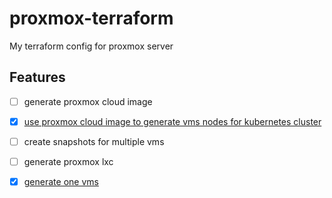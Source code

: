 # proxmox-terraform
My terraform config for proxmox server

## Features 
- [ ] generate proxmox cloud image 
- [x] [use proxmox cloud image to generate vms nodes for kubernetes cluster](qemu-vms-lxc/readme.md)
- [ ] create snapshots for multiple vms
- [ ] generate proxmox lxc 
- [x] [generate one vms](qemu-vms-lxc/readme.md)

